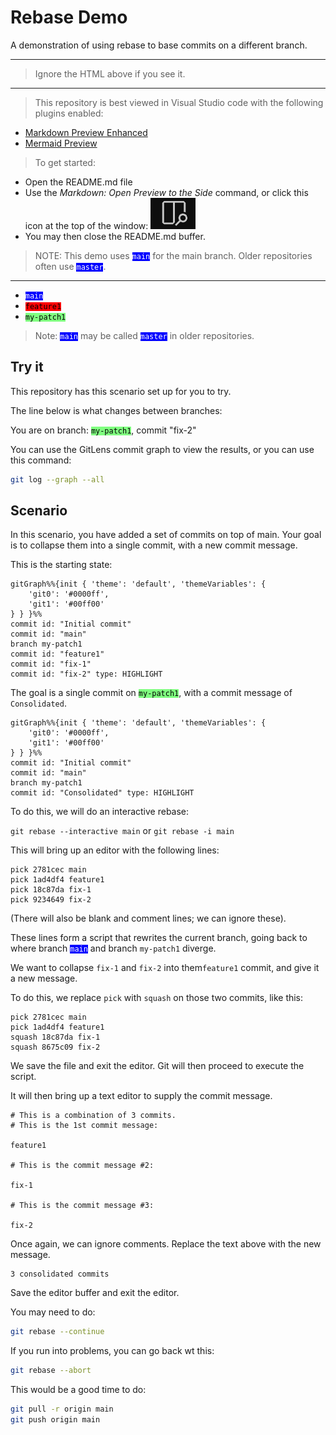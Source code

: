 # Rebase Demo

A demonstration of using rebase to base commits on a different branch.

----
<style>
    .mine code {
        background-color: #80ff80;
        color: #000000;
    }
    .theirs code {
        background-color: #ff0000;
        color: #000000;
    }
    .main code {
        background-color: #0000ff;
        color: #ffffff
    }
    .old code {
        background-color: #808080;
        color: #ffffff
    }
    .another code {
        background-color: #ffc000;
        color: #000000;
    }
</style>

> Ignore the HTML above if you see it.
----
> This repository is best viewed in Visual Studio code with the following
> plugins enabled:

* [Markdown Preview Enhanced](https://marketplace.visualstudio.com/items?itemName=shd101wyy.markdown-preview-enhanced)
* [Mermaid Preview](https://marketplace.visualstudio.com/items?itemName=vstirbu.vscode-mermaid-preview)

> To get started:

* Open the README.md file
* Use the _Markdown: Open Preview to the Side_ command, or click this icon at
the top of the window:
![Preview-to-the-side icon](image.png)
* You may then close the README.md buffer.

>NOTE: This demo uses <span class='main'>`main`</span> for the main branch. Older repositories often use <span class='main'>`master`</span>.

----

* <span class='main'>`main`</span>
* <span class='theirs'>`feature1`</span>
* <span class='mine'>`my-patch1`</span>

<blockquote>
Note: <span class='main'><code>main</code></span> may be called
<span class='main'><code>master</code></span> in older repositories.
</blockquote>

## Try it

This repository has this scenario set up for you to try.

The line below is what changes between branches:

You are on branch: <span class='mine'>`my-patch1`</span>, commit "fix-2"

You can use the GitLens commit graph to view the results, or you can use
this command:

```bash
git log --graph --all
```

## Scenario

In this scenario, you have added a set of commits
on top of main. Your goal is to collapse them into a
single commit, with a new commit message.

This is the starting state:

```mermaid
gitGraph%%{init { 'theme': 'default', 'themeVariables': {
    'git0': '#0000ff',
    'git1': '#00ff00'
} } }%%
commit id: "Initial commit"
commit id: "main"
branch my-patch1
commit id: "feature1"
commit id: "fix-1"
commit id: "fix-2" type: HIGHLIGHT
```

The goal is a single commit on <span class='mine'>`my-patch1`</span>, with a
commit message of `Consolidated`.

```mermaid
gitGraph%%{init { 'theme': 'default', 'themeVariables': {
    'git0': '#0000ff',
    'git1': '#00ff00'
} } }%%
commit id: "Initial commit"
commit id: "main"
branch my-patch1
commit id: "Consolidated" type: HIGHLIGHT
```

To do this, we will do an interactive rebase:

`git rebase --interactive main`
or
`git rebase -i main`

This will bring up an editor with the following lines:

```text
pick 2781cec main
pick 1ad4df4 feature1
pick 18c87da fix-1
pick 9234649 fix-2
```

(There will also be blank and comment lines; we can ignore these).

These lines form a script that rewrites the current branch, going back to where branch <span class='main'>`main`</span> and branch <span class='ours'>`my-patch1`</span> diverge.

We want to collapse `fix-1` and `fix-2` into them`feature1` commit, and give it a new message.

To do this, we replace `pick` with `squash` on those two commits, like this:

```text
pick 2781cec main
pick 1ad4df4 feature1
squash 18c87da fix-1
squash 8675c09 fix-2
```

We save the file and exit the editor. Git will then proceed to execute the script.

It will then bring up a text editor to supply the commit message.

```text
# This is a combination of 3 commits.
# This is the 1st commit message:

feature1

# This is the commit message #2:

fix-1

# This is the commit message #3:

fix-2
```

Once again, we can ignore comments. Replace the text above with the new message.

```text
3 consolidated commits
```

Save the editor buffer and exit the editor.

You may need to do:

```bash
git rebase --continue
```

If you run into problems, you can go back wt this:

```bash
git rebase --abort
```

This would be a good time to do:

```bash
git pull -r origin main
git push origin main
```
